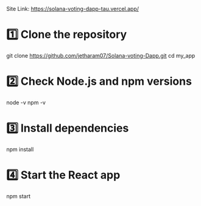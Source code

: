 Site Link: https://solana-voting-dapp-tau.vercel.app/

# 1️⃣ Clone the repository
git clone https://github.com/jetharam07/Solana-voting-Dapp.git
cd my_app

# 2️⃣ Check Node.js and npm versions
node -v
npm -v

# 3️⃣ Install dependencies
npm install

# 4️⃣ Start the React app
npm start
